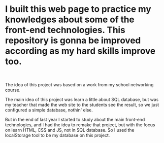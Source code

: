 <h1>I built this web page to practice my knowledges about some of the front-end technologies. This repository is gonna be improved according as my hard skills improve too.</h1><br>
<p>The idea of this project was based on a work from my school networking course.</p>
<p>The main idea of this project was learn a little about SQL database, but was my teacher that made the web site to the students see the result, so we just configured a simple database, nothin' else.</p>
<p>But in the end of last year I started to study about the main front-end technologies, and I had the idea to remake that project, but with the focus on learn HTML, CSS and JS, not in SQL database. So I used the localStorage tool to be my database on this project.</p>

